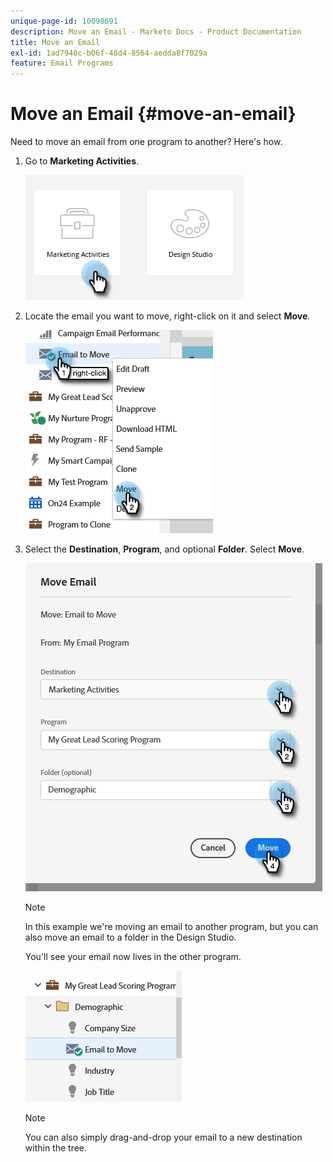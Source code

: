 ```yaml
---
unique-page-id: 10098691
description: Move an Email - Marketo Docs - Product Documentation
title: Move an Email
exl-id: 1ad7940c-b06f-48d4-8564-aedda8f7029a
feature: Email Programs
---
```

# Move an Email {#move-an-email}

Need to move an email from one program to another? Here's how.

1. Go to **Marketing Activities**.

   ![](assets/move-an-email-1.png)

1. Locate the email you want to move, right-click on it and select **Move**.

   ![](assets/move-an-email-2.png)

1. Select the **Destination**, **Program**, and optional **Folder**. Select **Move**.

   ![](assets/move-an-email-3.png)

   >[!NOTE]
   >
   >In this example we're moving an email to another program, but you can also move an email to a folder in the Design Studio.

   You'll see your email now lives in the other program.

   ![](assets/move-an-email-4.png)

   >[!NOTE]
   >
   >You can also simply drag-and-drop your email to a new destination within the tree.
